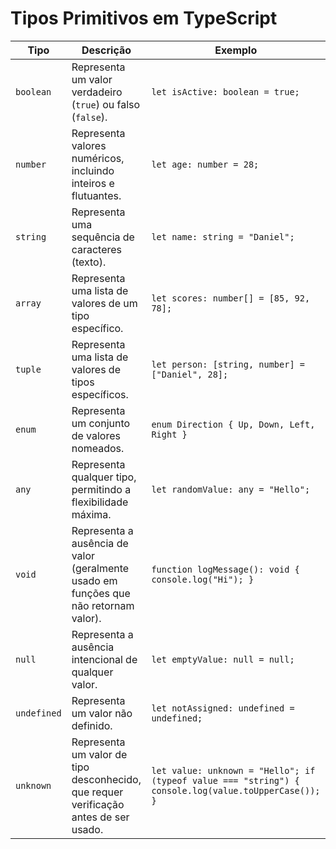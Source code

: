 # Tipos Primitivos em TypeScript

| Tipo        | Descrição                                           | Exemplo                                             |
|-------------|-----------------------------------------------------|-----------------------------------------------------|
| `boolean`   | Representa um valor verdadeiro (`true`) ou falso (`false`).  | `let isActive: boolean = true;`                     |
| `number`    | Representa valores numéricos, incluindo inteiros e flutuantes. | `let age: number = 28;`                             |
| `string`    | Representa uma sequência de caracteres (texto).       | `let name: string = "Daniel";`                      |
| `array`     | Representa uma lista de valores de um tipo específico.        | `let scores: number[] = [85, 92, 78];`              |
| `tuple`     | Representa uma lista de valores de tipos específicos.        | `let person: [string, number] = ["Daniel", 28];`    |
| `enum`      | Representa um conjunto de valores nomeados.                  | `enum Direction { Up, Down, Left, Right }`          |
| `any`       | Representa qualquer tipo, permitindo a flexibilidade máxima.  | `let randomValue: any = "Hello";`                   |
| `void`      | Representa a ausência de valor (geralmente usado em funções que não retornam valor). | `function logMessage(): void { console.log("Hi"); }`|
| `null`      | Representa a ausência intencional de qualquer valor.          | `let emptyValue: null = null;`                      |
| `undefined` | Representa um valor não definido.                             | `let notAssigned: undefined = undefined;`           |
| `unknown`   | Representa um valor de tipo desconhecido, que requer verificação antes de ser usado. | `let value: unknown = "Hello"; if (typeof value === "string") { console.log(value.toUpperCase()); }` |
